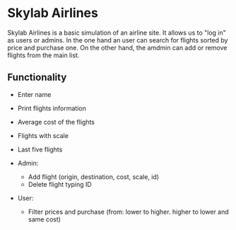 # Skylab Airlines

Skylab Airlines is a basic simulation of an airline site. It allows us to "log in" as users or admins. In the one hand an user can search for flights sorted by price and purchase one. On the other hand, the amdmin can add or remove flights from the main list.


## Functionality

- Enter name
- Print flights information
- Average cost of the flights
- Flights with scale
- Last five flights

- Admin:
    - Add flight (origin, destination, cost, scale, id)
    - Delete flight typing ID
- User: 
    - Filter prices and purchase (from: lower to higher. higher to lower and same cost)
